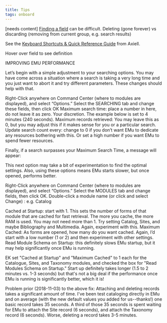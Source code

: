 ```yaml
---
title: Tips
tags: onboard
---
```


[needs content]
[Finding a field](http://help.emu.axiell.com/latest/en/Topics/Common/Find%20a%20field.htm) can be difficult.
Deleting (gone forever) vs discarding (removing from current group, e.g. search results)

See the [Keyboard Shortcuts & Quick Reference Guide](http://help.emu.axiell.com/latest/en/Resources/Downloads/Quick%20Reference%20Guide/EMu_QuickRef_Guide_IE_20170629.pdf) from Axiell.

Hover over field to see definition

IMPROVING EMU PERFORMANCE

Let’s begin with a simple adjustment to your searching options. You may have come across a situation where a search is taking a very long time and you just want to abort it and try different parameters.  These changes should help with that.

Right-Click anywhere on Command Center (where to modules are displayed), and select “Options.” Select the SEARCHING tab and change these fields, then click OK
Maximum search time: place a number in here, do not leave it as zero.  Your discretion.  The example below is set to 4 minutes (240 seconds).
Maximum records retrieved: You may leave this as 0, but you may adjust this if it makes sense for you or a particular search.
Update search count every: change to 0 if you don’t want EMu to dedicate any resources bothering with this.  Or set a high number if you want EMu to spend fewer resources.


Finally, if a search surpasses your Maximum Search Time, a message will appear:


This next option may take a bit of experimentation to find the optimal settings.  Also, using these options means EMu starts slower, but once opened, performs better.

Right-Click anywhere on Command Center (where to modules are displayed), and select “Options.” Select the MODULES tab and change fields, then click OK. Double-click a module name (or click and select Change) : e.g. Catalog



Cached at Startup: start with 1.  This sets the number of forms of that module that are cached for fast retrieval.  The more you cache, the more RAM is used.  You may not need more than 1.  Try setting Catalog, Sites, and maybe Bibliography and Multimedia.  Again, experiment with this.
Maximum Cached: As forms are opened, how many do you want cached.  Again, I’d start with a low number (1 or 2) and then experiment with other settings.
Read Module Schema on Startup: this definitely slows EMu startup, but it may help significantly once EMu is running.

EK set "Cached at Startup" and "Maximum Cached" to 1 each for the Catalogue, Sites, and Taxonomy modules, and checked the box for "Read Modules Schema on Startup." Start up definitely takes longer (1.5 to 2 minutes vs. 1-3 seconds) but that's not a big deal if the performance once EMu is running is significantly better, which it is!

Problem prior (2018-11-03) to the above fix: Attaching and deleting records takes a significant amount of time. I've been test cataloging directly in EMu and on average (with the new default values you added for us--thanks!) one basic record takes 35 seconds. A third of those 35 seconds is spent waiting for EMu to attach the Site record (6 seconds), and attach the Taxonomy record (6 seconds). Worse, deleting a record takes 3-5 minutes.
